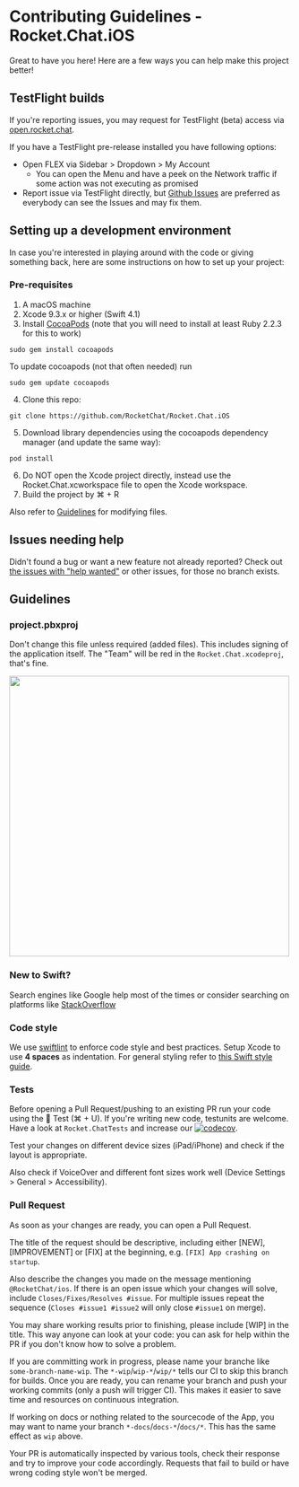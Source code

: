 # Contributing Guidelines - Rocket.Chat.iOS 

Great to have you here! Here are a few ways you can help make this project better!

## TestFlight builds

If you're reporting issues, you may request for TestFlight (beta) access via [open.rocket.chat](https://open.rocket.chat/channel/iosnativeapp).

If you have a TestFlight pre-release installed you have following options:

- Open FLEX via Sidebar > Dropdown > My Account
  - You can open the Menu and have a peek on the Network traffic if some action was not executing as promised
- Report issue via TestFlight directly, but [Github Issues](https://github.com/RocketChat/Rocket.Chat.iOS/issues) are preferred as everybody can see the Issues and may fix them.

## Setting up a development environment

In case you're interested in playing around with the code or giving something back, here are some instructions on how to set up your project:

### Pre-requisites

1. A macOS machine
2. Xcode 9.3.x or higher (Swift 4.1)
3. Install [CocoaPods](https://cocoapods.org/) (note that you will need to install at least Ruby 2.2.3 for this to work)
```
sudo gem install cocoapods
```
To update cocoapods (not that often needed) run
```
sudo gem update cocoapods
```
4. Clone this repo:
```
git clone https://github.com/RocketChat/Rocket.Chat.iOS
```
5. Download library dependencies using the cocoapods dependency manager (and update the same way):
```
pod install
```
6. Do NOT open the Xcode project directly, instead use the Rocket.Chat.xcworkspace file to open the Xcode workspace.
7. Build the project by ⌘ + R

Also refer to [Guidelines](#project.pbxproj) for modifying files.

## Issues needing help

Didn't found a bug or want a new feature not already reported? Check out [the issues with "help wanted"](https://github.com/RocketChat/Rocket.Chat.iOS/labels/help%20wanted) or other issues, for those no branch exists.

## Guidelines

### project.pbxproj

Don't change this file unless required (added files). This includes signing of the application itself. The "Team" will be red in the `Rocket.Chat.xcodeproj`, that's fine.

<img src=https://user-images.githubusercontent.com/193273/35477109-ad451daa-03bc-11e8-828b-9238bdda438e.png width=500>

### New to Swift?

Search engines like Google help most of the times or consider searching on platforms like [StackOverflow](https://stackoverflow.com/search?q=)

### Code style

We use [swiftlint](https://github.com/realm/SwiftLint#installation) to enforce code style and best practices. Setup Xcode to use **4 spaces** as indentation. For general styling refer to [this Swift style guide](https://github.com/raywenderlich/swift-style-guide).

### Tests

Before opening a Pull Request/pushing to an existing PR run your code using the :wrench: Test (⌘ + U). If you're writing new code, testunits are welcome. Have a look at `Rocket.ChatTests` and increase our [![codecov](https://codecov.io/gh/RocketChat/Rocket.Chat.iOS/branch/develop/graph/badge.svg)](https://codecov.io/gh/RocketChat/Rocket.Chat.iOS).

Test your changes on different device sizes (iPad/iPhone) and check if the layout is appropriate.

Also check if VoiceOver and different font sizes work well (Device Settings > General > Accessibility).

### Pull Request

As soon as your changes are ready, you can open a Pull Request.

The title of the request should be descriptive, including either [NEW], [IMPROVEMENT] or [FIX] at the beginning, e.g. `[FIX] App crashing on startup`.

Also describe the changes you made on the message mentioning `@RocketChat/ios`. If there is an open issue which your changes will solve, include `Closes/Fixes/Resolves #issue`. For multiple issues repeat the sequence (`Closes #issue1 #issue2` will only close `#issue1` on merge).

You may share working results prior to finishing, please include [WIP] in the title. This way anyone can look at your code: you can ask for help within the PR if you don't know how to solve a problem.

If you are committing work in progress, please name your branche like `some-branch-name-wip`. The `*-wip`/`wip-*`/`wip/*` tells our CI to skip this branch for builds. Once you are ready, you can rename your branch and push your working commits (only a push will trigger CI). This makes it easier to save time and resources on continuous integration.

If working on docs or nothing related to the sourcecode of the App, you may want to name your branch `*-docs`/`docs-*`/`docs/*`. This has the same effect as `wip` above.

Your PR is automatically inspected by various tools, check their response and try to improve your code accordingly. Requests that fail to build or have wrong coding style won't be merged.
